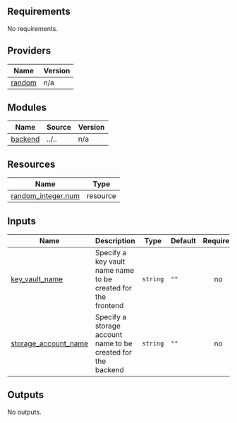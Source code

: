 <!-- BEGIN_TF_DOCS -->
## Requirements

No requirements.

## Providers

| Name | Version |
|------|---------|
| <a name="provider_random"></a> [random](#provider\_random) | n/a |

## Modules

| Name | Source | Version |
|------|--------|---------|
| <a name="module_backend"></a> [backend](#module\_backend) | ../.. | n/a |

## Resources

| Name | Type |
|------|------|
| [random_integer.num](https://registry.terraform.io/providers/hashicorp/random/latest/docs/resources/integer) | resource |

## Inputs

| Name | Description | Type | Default | Required |
|------|-------------|------|---------|:--------:|
| <a name="input_key_vault_name"></a> [key\_vault\_name](#input\_key\_vault\_name) | Specify a key vault name name to be created for the frontend | `string` | `""` | no |
| <a name="input_storage_account_name"></a> [storage\_account\_name](#input\_storage\_account\_name) | Specify a storage account name to be created for the backend | `string` | `""` | no |

## Outputs

No outputs.
<!-- END_TF_DOCS -->